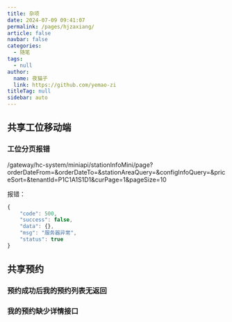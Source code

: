 ```yaml
---
title: 杂项
date: 2024-07-09 09:41:07
permalink: /pages/hjzaxiang/
article: false
navbar: false
categories: 
  - 随笔
tags: 
  - null
author: 
  name: 夜猫子
  link: https://github.com/yemao-zi
titleTag: null
sidebar: auto
---
```


## 共享工位移动端

### 工位分页报错

/gateway/hc-system/miniapi/stationInfoMini/page?orderDateFrom=&orderDateTo=&stationAreaQuery=&configInfoQuery=&priceSort=&tenantId=P1C1A1S1D1&curPage=1&pageSize=10

报错：

```js
{
    "code": 500,
    "success": false,
    "data": {},
    "msg": "服务器异常",
    "status": true
}
```

## 共享预约

### 预约成功后我的预约列表无返回

### 我的预约缺少详情接口

